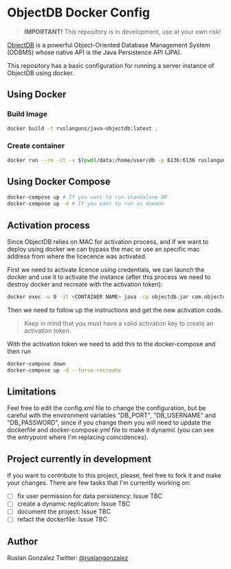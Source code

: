 # ObjectDB Docker Config

> **IMPORTANT!** This repository is in development, use at your own risk!

[ObjectDB](https://www.objectdb.com/) is a powerful Object-Oriented Database Management System (ODBMS)
whose native API is the Java Persistence API (JPA).

This repository has a basic configuration for running a server instance of ObjectDB using docker.

## Using Docker

### Build Image

```bash
docker build -t ruslanguns/java-objectdb:latest .
```

### Create container

```bash
docker run --rm -it -v $(pwd)/data:/home/user/db -p 6136:6136 ruslanguns/java-objectdb:latest
```

## Using Docker Compose

```bash
docker-compose up # If you want to run standalone OR
docker-compose up -d # If you want to run as daemon
```

## Activation process

Since ObjectDB relies on MAC for activation process, and if we want to deploy using docker we can bypass the mac or use an specific mac address from where the licecence was activated.

First we need to activate licence using credentials, we can launch the docker and use it to activate the instance (after this process we need to destroy docker and recreate with the activation token):

```bash
docker exec -u 0 -it <CONTAINER NAME> java -cp objectdb.jar com.objectdb.Activator
```

Then we need to follow up the instructions and get the new activation code.

> Keep in mind that you must have a valid activation key to create an activation token.

With the activation token we need to add this to the docker-compose and then run

```bash
docker-compose down
docker-compose up -d --force-recreate
```

## Limitations

Feel free to edit the config.xml file to change the configuration, but be careful with the environment variables "DB_PORT", "DB_USERNAME" and "DB_PASSWORD", since if you change them you will need to update the dockerfile and docker-compose.yml file to make it dynamic (you can see the entrypoint where I'm replacing coincidences).

## Project currently in development

If you want to contribute to this project, please, feel free to fork it and make your changes.
There are few tasks that I'm currently working on:

- [ ] fix user permission for data persistency: Issue TBC
- [ ] create a dynamic replication: Issue TBC
- [ ] document the project: Issue TBC
- [ ] refact the dockerfile: Issue TBC

## Author

Ruslan Gonzalez
Twitter: [@ruslangonzalez](https://twitter.com/ruslangonzalez)
